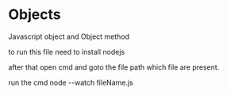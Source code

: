 # Objects
Javascript object and Object method

to run this file need to install nodejs

after that open cmd and goto the file path which file are present.

run the cmd node --watch fileName.js
